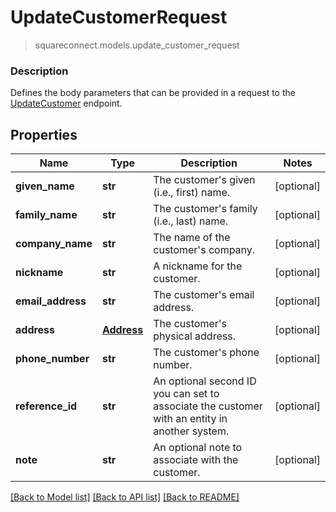 # UpdateCustomerRequest
> squareconnect.models.update_customer_request

### Description

Defines the body parameters that can be provided in a request to the [UpdateCustomer](#endpoint-updatecustomer) endpoint.

## Properties
Name | Type | Description | Notes
------------ | ------------- | ------------- | -------------
**given_name** | **str** | The customer&#39;s given (i.e., first) name. | [optional]
**family_name** | **str** | The customer&#39;s family (i.e., last) name. | [optional]
**company_name** | **str** | The name of the customer&#39;s company. | [optional]
**nickname** | **str** | A nickname for the customer. | [optional]
**email_address** | **str** | The customer&#39;s email address. | [optional]
**address** | [**Address**](Address.md) | The customer&#39;s physical address. | [optional]
**phone_number** | **str** | The customer&#39;s phone number. | [optional]
**reference_id** | **str** | An optional second ID you can set to associate the customer with an entity in another system. | [optional]
**note** | **str** | An optional note to associate with the customer. | [optional]

[[Back to Model list]](../README.md#documentation-for-models) [[Back to API list]](../README.md#documentation-for-api-endpoints) [[Back to README]](../README.md)


